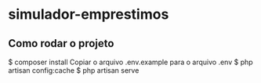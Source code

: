 # simulador-emprestimos

## Como rodar o projeto
$ composer install
Copiar o arquivo .env.example para o arquivo .env
$ php artisan config:cache
$ php artisan serve